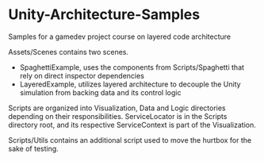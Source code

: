 # Unity-Architecture-Samples
Samples for a gamedev project course on layered code architecture

Assets/Scenes contains two scenes.
 - SpaghettiExample, uses the components from Scripts/Spaghetti that rely on direct inspector dependencies
 - LayeredExample, utilizes layered architecture to decouple the Unity simulation from backing data and its control logic
 
 Scripts are organized into Visualization, Data and Logic directories depending on their responsibilities.
 ServiceLocator is in the Scripts directory root, and its respective ServiceContext is part of the Visualization.
 
 Scripts/Utils contains an additional script used to move the hurtbox for the sake of testing.

